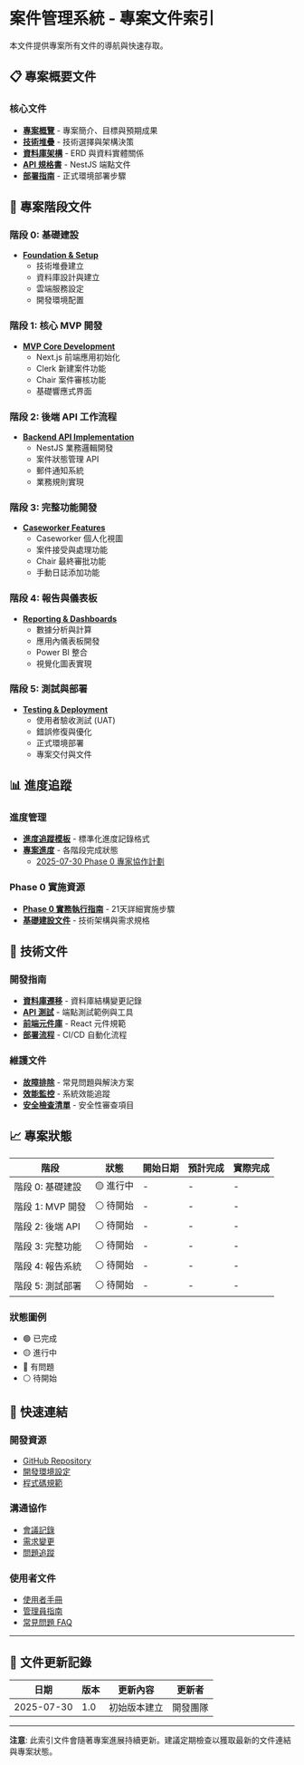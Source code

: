 # 案件管理系統 - 專案文件索引

本文件提供專案所有文件的導航與快速存取。

## 📋 專案概要文件

### 核心文件
- **[專案概覽](./project_overview.md)** - 專案簡介、目標與預期成果
- **[技術堆疊](./technical_stack.md)** - 技術選擇與架構決策
- **[資料庫架構](./database_schema.md)** - ERD 與資料實體關係
- **[API 規格書](./api_specification.md)** - NestJS 端點文件
- **[部署指南](./deployment_guide.md)** - 正式環境部署步驟

## 🚀 專案階段文件

### 階段 0: 基礎建設
- **[Foundation & Setup](./phase_0_foundation.md)**
  - 技術堆疊建立
  - 資料庫設計與建立
  - 雲端服務設定
  - 開發環境配置

### 階段 1: 核心 MVP 開發  
- **[MVP Core Development](./phase_1_mvp_core.md)**
  - Next.js 前端應用初始化
  - Clerk 新建案件功能
  - Chair 案件審核功能
  - 基礎響應式界面

### 階段 2: 後端 API 工作流程
- **[Backend API Implementation](./phase_2_backend_api.md)**
  - NestJS 業務邏輯開發
  - 案件狀態管理 API
  - 郵件通知系統
  - 業務規則實現

### 階段 3: 完整功能開發
- **[Caseworker Features](./phase_3_caseworker_features.md)**
  - Caseworker 個人化視圖
  - 案件接受與處理功能
  - Chair 最終審批功能
  - 手動日誌添加功能

### 階段 4: 報告與儀表板
- **[Reporting & Dashboards](./phase_4_reporting_dashboard.md)**
  - 數據分析與計算
  - 應用內儀表板開發
  - Power BI 整合
  - 視覺化圖表實現

### 階段 5: 測試與部署
- **[Testing & Deployment](./phase_5_testing_deployment.md)**
  - 使用者驗收測試 (UAT)
  - 錯誤修復與優化
  - 正式環境部署
  - 專案交付與文件

## 📊 進度追蹤

### 進度管理
- **[進度追蹤模板](./progress_template.md)** - 標準化進度記錄格式
- **[專案進度](./project_progress/)** - 各階段完成狀態
  - [2025-07-30 Phase 0 專家協作計劃](./project_progress/20250730.md)

### Phase 0 實施資源
- **[Phase 0 實務執行指南](./phase_0_implementation_guide.md)** - 21天詳細實施步驟
- **[基礎建設文件](./phase_0_foundation.md)** - 技術架構與需求規格

## 🔧 技術文件

### 開發指南
- **[資料庫遷移](./database_migrations.md)** - 資料庫結構變更記錄
- **[API 測試](./api_testing.md)** - 端點測試範例與工具
- **[前端元件庫](./component_library.md)** - React 元件規範
- **[部署流程](./deployment_pipeline.md)** - CI/CD 自動化流程

### 維護文件
- **[故障排除](./troubleshooting.md)** - 常見問題與解決方案
- **[效能監控](./performance_monitoring.md)** - 系統效能追蹤
- **[安全檢查清單](./security_checklist.md)** - 安全性審查項目

## 📈 專案狀態

| 階段 | 狀態 | 開始日期 | 預計完成 | 實際完成 |
|------|------|----------|----------|----------|
| 階段 0: 基礎建設 | 🟡 進行中 | - | - | - |
| 階段 1: MVP 開發 | ⚪ 待開始 | - | - | - |
| 階段 2: 後端 API | ⚪ 待開始 | - | - | - |
| 階段 3: 完整功能 | ⚪ 待開始 | - | - | - |
| 階段 4: 報告系統 | ⚪ 待開始 | - | - | - |
| 階段 5: 測試部署 | ⚪ 待開始 | - | - | - |

### 狀態圖例
- 🟢 已完成
- 🟡 進行中  
- 🔴 有問題
- ⚪ 待開始

## 🎯 快速連結

### 開發資源
- [GitHub Repository](https://github.com/yourorg/case-management) 
- [開發環境設定](./dev_environment_setup.md)
- [程式碼規範](./coding_standards.md)

### 溝通協作
- [會議記錄](./meeting_notes/)
- [需求變更](./change_requests/)
- [問題追蹤](./issues/)

### 使用者文件
- [使用者手冊](./user_manual.md)
- [管理員指南](./admin_guide.md)
- [常見問題 FAQ](./faq.md)

---

## 📝 文件更新記錄

| 日期 | 版本 | 更新內容 | 更新者 |
|------|------|----------|--------|
| 2025-07-30 | 1.0 | 初始版本建立 | 開發團隊 |

---

**注意**: 此索引文件會隨著專案進展持續更新。建議定期檢查以獲取最新的文件連結與專案狀態。